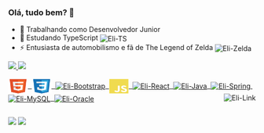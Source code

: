 ### Olá, tudo bem? 👋

- 🔭 Trabalhando como Desenvolvedor Junior
- 🌱 Estudando TypeScript <img align="center" alt="Eli-TS" height="30" width="30" src="https://cdn.jsdelivr.net/gh/devicons/devicon/icons/typescript/typescript-original.svg" />
- ⚡ Entusiasta de automobilismo e fã de The Legend of Zelda <img align="center" alt="Eli-Zelda" height="30" src="https://seeklogo.com/images/T/the-legend-of-zelda-hyrulian-crest-logo-0EE3FC3E0B-seeklogo.com.png"/>

<div>
  <a href="https://github.com/eliellds">
  <img height="180em" src="https://github-readme-stats.vercel.app/api?username=eliellds&show_icons=true&theme=tokyonight&include_all_commits=true&count_private=true"/>
  <img height="180em" src="https://github-readme-stats.vercel.app/api/top-langs/?username=eliellds&layout=compact&langs_count=7&theme=tokyonight"/>
</div>
<div style="display: inline_block"><br>
  <img align="center" alt="Eli-HTML" height="30" width="40" src="https://raw.githubusercontent.com/devicons/devicon/master/icons/html5/html5-original.svg"/>&nbsp
  <img align="center" alt="Eli-CSS" height="30" width="40" src="https://raw.githubusercontent.com/devicons/devicon/master/icons/css3/css3-original.svg"/>&nbsp
  <img align="center" alt="Eli-Bootstrap" height="30" width="40" src="https://cdn.jsdelivr.net/gh/devicons/devicon/icons/bootstrap/bootstrap-original.svg"/>&nbsp
  <img align="center" alt="Eli-Js" height="30" width="40" src="https://raw.githubusercontent.com/devicons/devicon/master/icons/javascript/javascript-plain.svg"/>&nbsp
  <img align="center" alt="Eli-React" height="30" width="40" src="https://cdn.jsdelivr.net/gh/devicons/devicon/icons/react/react-original-wordmark.svg"/>&nbsp
  <img align="center" alt="Eli-Java" height="30" width="40" src="https://cdn.jsdelivr.net/gh/devicons/devicon/icons/java/java-original-wordmark.svg"/>&nbsp
  <img align="center" alt="Eli-Spring" height="30" width="40" src="https://cdn.jsdelivr.net/gh/devicons/devicon/icons/spring/spring-original.svg"/>&nbsp
  <img align="center" alt="Eli-MySQL" height="60" width="60" src="https://cdn.jsdelivr.net/gh/devicons/devicon/icons/mysql/mysql-original-wordmark.svg"/>&nbsp
  <img align="center" alt="Eli-Oracle" height="60" width="60" src="https://cdn.jsdelivr.net/gh/devicons/devicon/icons/oracle/oracle-original.svg"/>
  

  <img align="right" alt="Eli-Link" height="120" src="https://c.tenor.com/VNQFhH8IIFQAAAAM/link-thumbs-up.gif"/>
</div>
  
  ##
  
  <div>
  <a href = "mailto:eliel.lds@gmail.com"><img src="https://img.shields.io/badge/-Gmail-%23333?style=for-the-badge&logo=gmail&logoColor=white" target="_blank"></a>
  <a href="https://www.linkedin.com/in/eliel-lopes-dos-santos-62273b13b/" target="_blank"><img src="https://img.shields.io/badge/-LinkedIn-%230077B5?style=for-the-badge&logo=linkedin&logoColor=white" target="_blank"></a> 
